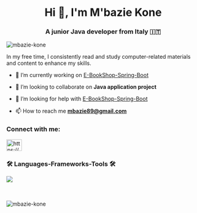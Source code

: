 <h1 align="center">Hi 👋, I'm M'bazie Kone</h1>
<h3 align="center">A junior Java developer from Italy &#x1F1EE;&#x1F1F9;</h3>

<p align="left"> <img src="https://komarev.com/ghpvc/?username=mbazie-kone&label=Profile%20views&color=0e75b6&style=flat" alt="mbazie-kone" /> </p>

<p>In my free time, I consistently read and study computer-related materials and content to enhance my skills.</p>

- 🔭 I’m currently working on [E-BookShop-Spring-Boot](https://github.com/Mbazie-Kone/E-BookShop-Spring-Boot)

- 👯 I’m looking to collaborate on **Java application project**

- 🤝 I’m looking for help with [E-BookShop-Spring-Boot](https://github.com/Mbazie-Kone/E-BookShop-Spring-Boot)

- 📫 How to reach me **mbazie89@gmail.com**

<h3 align="left">Connect with me:</h3>
<p align="left">
<a href="https://www.linkedin.com/in/m-bazie-kone-2167a2207" target="blank"><img align="center" src="https://raw.githubusercontent.com/rahuldkjain/github-profile-readme-generator/master/src/images/icons/Social/linked-in-alt.svg" alt="https://www.linkedin.com/in/m-bazie-kone-2167a2207" height="30" width="40" /></a>
</p>

<h3 align="left">🛠️ Languages-Frameworks-Tools 🛠️</h3>
<div>
  <a href="https://skillicons.dev">
    <img src="https://skillicons.dev/icons?i=java,github,mongodb,mysql,html,css,git,javascript,eclipse,spring" />
  </a>
</div>
<br><br>
<p><img align="left" src="https://github-readme-stats.vercel.app/api/top-langs?username=mbazie-kone&show_icons=true&locale=en&layout=compact" alt="mbazie-kone" /></p>
